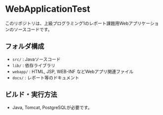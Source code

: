 # WebApplicationTest

このリポジトリは、上級プログラミング1のレポート課題用Webアプリケーションのソースコードです。

## フォルダ構成
- `src/` : Javaソースコード
- `lib/` : 依存ライブラリ
- `webapp/` : HTML, JSP, WEB-INF などWebアプリ関連ファイル
- `docs/` : レポート等のドキュメント

## ビルド・実行方法
- Java, Tomcat, PostgreSQLが必要です。
